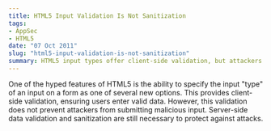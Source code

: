 ```yaml
---
title: HTML5 Input Validation Is Not Sanitization
tags:
- AppSec
- HTML5
date: "07 Oct 2011"
slug: "html5-input-validation-is-not-sanitization"
summary: HTML5 input types offer client-side validation, but attackers can bypass this validation and submit malicious input. Server-side data validation and sanitization remain essential for security.
---
```

One of the hyped features of HTML5 is the ability to specify the input "type" of an input on a form as one of several new options. This provides client-side validation, ensuring users enter valid data. However, this validation does not prevent attackers from submitting malicious input. Server-side data validation and sanitization are still necessary to protect against attacks.